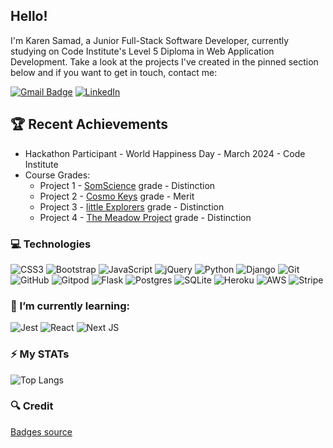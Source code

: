 ## Hello!

I'm Karen Samad, a Junior Full-Stack Software Developer, currently studying on Code Institute's Level 5 Diploma in Web Application Development. 
Take a look at the projects I've created in the pinned section below and if you want to get in touch, contact me:

[![Gmail Badge](https://img.shields.io/badge/-karenlsamad@gmail.com-c14438?style=flat-square&logo=Gmail&logoColor=white&link=mailto:karenlsamad@gmail.com)](karenlsamad@gmail.com)
[![LinkedIn](https://img.shields.io/badge/linkedin-%230077B5.svg?style=for-the-badge&logo=linkedin&logoColor=white)](https://www.linkedin.com/in/karen-samad-developer159/)


## 🏆 Recent Achievements

* Hackathon Participant - World Happiness Day - March 2024 - Code Institute
* Course Grades:
    * Project 1 - [SomScience](https://github.com/kosamad/SomScience) grade - Distinction
    * Project 2 - [Cosmo Keys](https://github.com/kosamad/Cosmo-Keys) grade - Merit
    * Project 3 - [little Explorers](https://github.com/kosamad/little-explorers) grade - Distinction
    * Project 4 - [The Meadow Project](https://github.com/kosamad/the-meadow-project) grade - Distinction

### 💻 Technologies

![CSS3](https://img.shields.io/badge/-CSS3-1572B6?style=flat-square&logo=css3)
![Bootstrap](https://img.shields.io/badge/-Bootstrap-563D7C?style=flat-square&logo=bootstrap)
![JavaScript](https://img.shields.io/badge/-JavaScript-black?style=flat-square&logo=javascript)
![jQuery](https://img.shields.io/badge/jquery-%230769AD.svg?style=flat-square&logo=jquery&logoColor=white)
![Python](https://img.shields.io/badge/-Python-black?style=flat-square&logo=Python)
![Django](https://img.shields.io/badge/django-%23092E20.svg?style=flat-square&logo=django&logoColor=white)
![Git](https://img.shields.io/badge/-Git-black?style=flat-square&logo=git)
![GitHub](https://img.shields.io/badge/-GitHub-181717?style=flat-square&logo=github)
![Gitpod](https://img.shields.io/badge/-Gitpod-f06611.svg?style=flat-square&logo=gitpod&logoColor=white)
![Flask](https://img.shields.io/badge/flask-%23000.svg?style=flat-square&logo=flask&logoColor=white)
![Postgres](https://img.shields.io/badge/postgres-%23316192.svg?style=flat-square&logo=postgresql&logoColor=white)
![SQLite](https://img.shields.io/badge/sqlite-%2307405e.svg?style=for-the-badge&logo=sqlite&logoColor=white)
![Heroku](https://img.shields.io/badge/heroku-%23430098.svg?style=flat-square&logo=heroku&logoColor=white)
![AWS](https://img.shields.io/badge/AWS-%23FF9900.svg?style=for-the-badge&logo=amazon-aws&logoColor=white)
![Stripe](https://img.shields.io/badge/Stripe-626CD9?style=for-the-badge&logo=Stripe&logoColor=white)

### 🌱 I’m currently learning:

![Jest](https://img.shields.io/badge/-jest-%23C21325?style=flat-square&logo=jest&logoColor=white)
![React](https://img.shields.io/badge/react-%2320232a.svg?style=for-the-badge&logo=react&logoColor=%2361DAFB)
![Next JS](https://img.shields.io/badge/Next-black?style=for-the-badge&logo=next.js&logoColor=white)

### ⚡️ My STATs

![Top Langs](https://github-readme-stats.vercel.app/api/top-langs/?username=kosamad&hide=TeX&layout=compact)

### 🔍️ Credit
[Badges source](https://github.com/Ileriayo/markdown-badges)
